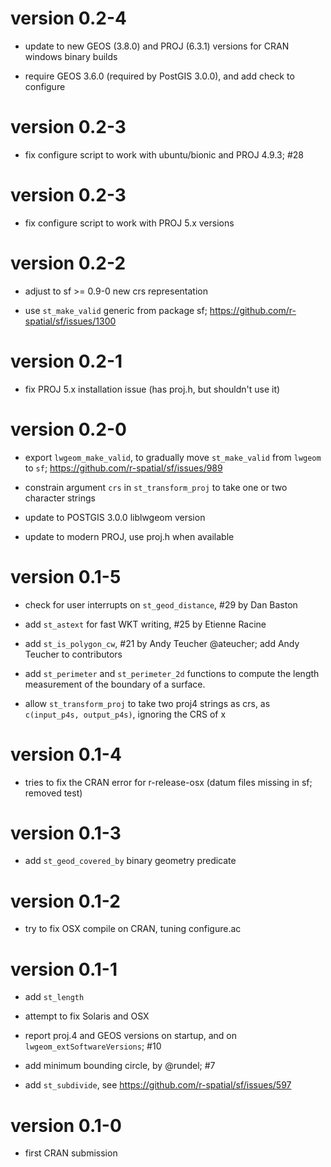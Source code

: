 # version 0.2-4

* update to new GEOS (3.8.0) and PROJ (6.3.1) versions for CRAN windows binary builds

* require GEOS 3.6.0 (required by PostGIS 3.0.0), and add check to configure

# version 0.2-3

* fix configure script to work with ubuntu/bionic and PROJ 4.9.3; #28

# version 0.2-3

* fix configure script to work with PROJ 5.x versions

# version 0.2-2

* adjust to sf >= 0.9-0 new crs representation

* use `st_make_valid` generic from package sf; https://github.com/r-spatial/sf/issues/1300

# version 0.2-1

* fix PROJ 5.x installation issue (has proj.h, but shouldn't use it)

# version 0.2-0

* export `lwgeom_make_valid`, to gradually move `st_make_valid` from `lwgeom` to `sf`; https://github.com/r-spatial/sf/issues/989

* constrain argument `crs` in `st_transform_proj` to take one or two character strings

* update to POSTGIS 3.0.0 liblwgeom version

* update to modern PROJ, use proj.h when available

# version 0.1-5

* check for user interrupts on `st_geod_distance`, #29 by Dan Baston

* add `st_astext` for fast WKT writing, #25 by Etienne Racine

* add `st_is_polygon_cw`, #21 by Andy Teucher @ateucher; add Andy Teucher to contributors

* add `st_perimeter` and `st_perimeter_2d` functions to compute the length measurement of the boundary of a surface.

* allow `st_transform_proj` to take two proj4 strings as crs, as `c(input_p4s, output_p4s)`, ignoring the CRS of x

# version 0.1-4

* tries to fix the CRAN error for r-release-osx (datum files missing in sf; removed test)

# version 0.1-3

* add `st_geod_covered_by` binary geometry predicate

# version 0.1-2

* try to fix OSX compile on CRAN, tuning configure.ac

# version 0.1-1

* add `st_length`

* attempt to fix Solaris and OSX

* report proj.4 and GEOS versions on startup, and on `lwgeom_extSoftwareVersions`; #10

* add minimum bounding circle, by @rundel; #7

* add `st_subdivide`, see https://github.com/r-spatial/sf/issues/597

# version 0.1-0

* first CRAN submission
